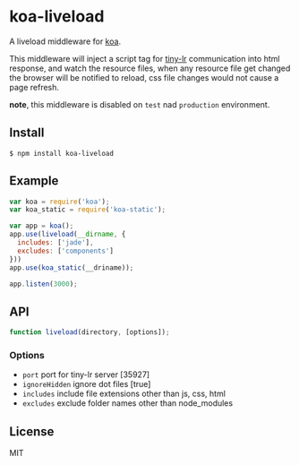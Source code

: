 # koa-liveload

A liveload middleware for [koa](https://github.com/koajs/koa).

This middleware will inject a script tag for [tiny-lr]() communication into html response, and watch the resource files,
when any resource file get changed the browser will be notified to reload, css file changes would not cause a page refresh.

**note**, this middleware is disabled on `test` nad `production` environment.

## Install

    $ npm install koa-liveload

## Example

``` js
var koa = require('koa');
var koa_static = require('koa-static');

var app = koa();
app.use(liveload(__dirname, {
  includes: ['jade'],
  excludes: ['components']
}))
app.use(koa_static(__driname));

app.listen(3000);
```

## API

``` js
function liveload(directory, [options]);
```

### Options

* `port` port for tiny-lr server [35927]
* `ignoreHidden` ignore dot files [true]
* `includes` include file extensions other than js, css, html
* `excludes` exclude folder names other than node_modules

## License

MIT
